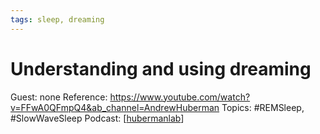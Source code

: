 ```yaml
---
tags: sleep, dreaming
---
```


#  Understanding and using dreaming

Guest: none
Reference: https://www.youtube.com/watch?v=FFwA0QFmpQ4&ab_channel=AndrewHuberman
Topics: #REMSleep, #SlowWaveSleep
Podcast: [[hubermanlab]]

[//begin]: # "Autogenerated link references for markdown compatibility"
[hubermanlab]: ../hubermanlab.md "Huberman Lab"
[//end]: # "Autogenerated link references"
